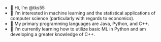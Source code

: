- 👋 Hi, I’m @tks55
- 👀 I’m interested in machine learning and the statistical applications of computer science (particularly with regards to economics).
- 🧠 My primary programming languages are Java, Python, and C++.
- 🌱 I’m currently learning how to utilize basic ML in Python and am developing a greater knowledge of C++.

<!---
tks55/tks55 is a ✨ special ✨ repository because its `README.md` (this file) appears on your GitHub profile.
You can click the Preview link to take a look at your changes.
--->
